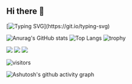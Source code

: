 ## Hi there 👋
[![Typing SVG](https://readme-typing-svg.demolab.com?font=Fira+Code&pause=1000&color=4523E1&width=435&lines=Hello%2C+I+am+Yangliduo+Lai!)](https://git.io/typing-svg)

![Anurag's GitHub stats](https://github-readme-stats.vercel.app/api?username=Yangliduo-Lai)
![Top Langs](https://github-readme-stats.vercel.app/api/top-langs/?username=Yangliduo-Lai)
![trophy](https://github-profile-trophy.vercel.app/?username=Yangliduo-Lai)

<img src="https://img.shields.io/badge/-HTML5-E34F26?style=flat-square&logo=html5&logoColor=white" /> 
<img src="https://img.shields.io/badge/-CSS3-1572B6?style=flat-square&logo=css3" /> 
<img src="https://img.shields.io/badge/-JavaScript-oringe?style=flat-square&logo=javascript" />

![visitors](https://visitor-badge.glitch.me/badge?Yangliduo-Lai=page.id&left_color=green&right_color=red)

![Ashutosh's github activity graph](https://github-readme-activity-graph.vercel.app/graph?username=Yangliduo-Lai)

<!--
**Yangliduo-Lai/Yangliduo-Lai** is a ✨ _special_ ✨ repository because its `README.md` (this file) appears on your GitHub profile.

Here are some ideas to get you started:

- 🔭 I’m currently working on ...
- 🌱 I’m currently learning ...
- 👯 I’m looking to collaborate on ...
- 🤔 I’m looking for help with ...
- 💬 Ask me about ...
- 📫 How to reach me: ...
- 😄 Pronouns: ...
- ⚡ Fun fact: ...
-->
